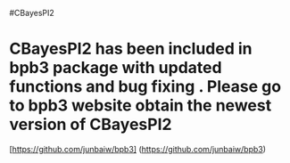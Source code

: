 #CBayesPI2 

# CBayesPI2 has been included in bpb3 package with updated functions and bug fixing . Please go to bpb3 website obtain the newest version of CBayesPI2

[https://github.com/junbaiw/bpb3] (https://github.com/junbaiw/bpb3)


